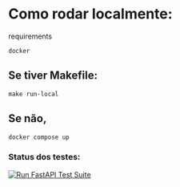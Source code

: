 # Como rodar localmente:
requirements

```
docker
```

## Se tiver Makefile:

`make run-local`

## Se não, 

`docker compose up`

### Status dos testes:
[![Run FastAPI Test Suite](https://github.com/ThobiasMaciel/fast_zero_sync/actions/workflows/ci.yml/badge.svg)](https://github.com/ThobiasMaciel/fast_zero_sync/actions/workflows/ci.yml)
